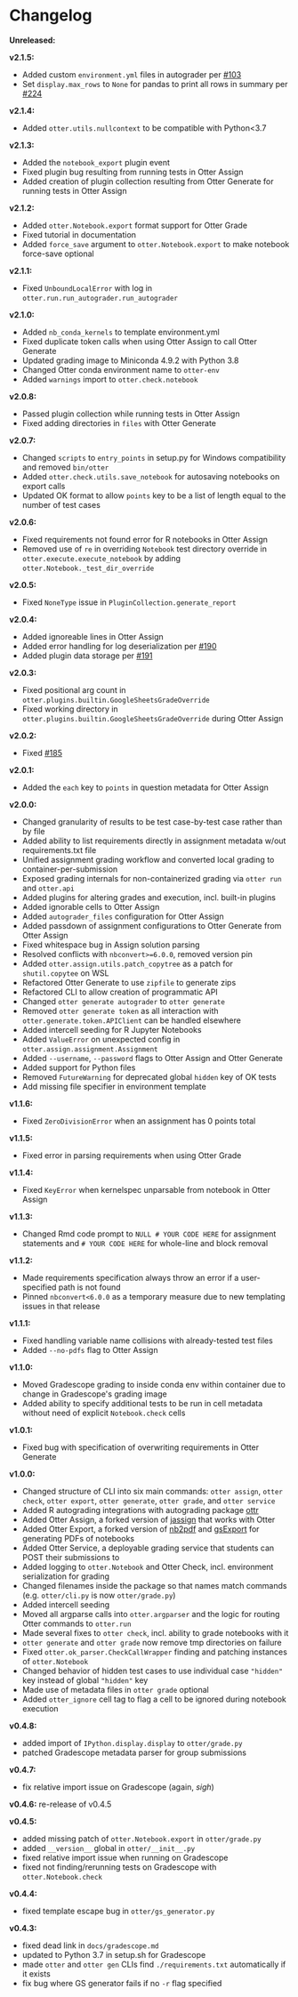 # Changelog

**Unreleased:**

**v2.1.5:**

* Added custom `environment.yml` files in autograder per [#103](https://github.com/ucbds-infra/otter-grader/issues/103)
* Set `display.max_rows` to `None` for pandas to print all rows in summary per [#224](https://github.com/ucbds-infra/otter-grader/issues/224)

**v2.1.4:**

* Added `otter.utils.nullcontext` to be compatible with Python<3.7

**v2.1.3:**

* Added the `notebook_export` plugin event
* Fixed plugin bug resulting from running tests in Otter Assign
* Added creation of plugin collection resulting from Otter Generate for running tests in Otter Assign

**v2.1.2:**

* Added `otter.Notebook.export` format support for Otter Grade
* Fixed tutorial in documentation
* Added `force_save` argument to `otter.Notebook.export` to make notebook force-save optional

**v2.1.1:**

* Fixed `UnboundLocalError` with log in `otter.run.run_autograder.run_autograder`

**v2.1.0:**

* Added `nb_conda_kernels` to template environment.yml
* Fixed duplicate token calls when using Otter Assign to call Otter Generate
* Updated grading image to Miniconda 4.9.2 with Python 3.8
* Changed Otter conda environment name to `otter-env`
* Added `warnings` import to `otter.check.notebook`

**v2.0.8:**

* Passed plugin collection while running tests in Otter Assign
* Fixed adding directories in `files` with Otter Generate

**v2.0.7:**

* Changed `scripts` to `entry_points` in setup.py for Windows compatibility and removed `bin/otter`
* Added `otter.check.utils.save_notebook` for autosaving notebooks on export calls
* Updated OK format to allow `points` key to be a list of length equal to the number of test cases

**v2.0.6:**

* Fixed requirements not found error for R notebooks in Otter Assign
* Removed use of `re` in overriding `Notebook` test directory override in `otter.execute.execute_notebook` by adding `otter.Notebook._test_dir_override`

**v2.0.5:**

* Fixed `NoneType` issue in `PluginCollection.generate_report`

**v2.0.4:**

* Added ignoreable lines in Otter Assign
* Added error handling for log deserialization per [#190](https://github.com/ucbds-infra/otter-grader/issues/190)
* Added plugin data storage per [#191](https://github.com/ucbds-infra/otter-grader/issues/191)

**v2.0.3:**

* Fixed positional arg count in ``otter.plugins.builtin.GoogleSheetsGradeOverride``
* Fixed working directory in ``otter.plugins.builtin.GoogleSheetsGradeOverride`` during Otter Assign

**v2.0.2:**

* Fixed [#185](https://github.com/ucbds-infra/otter-grader/issues/185)

**v2.0.1:**

* Added the `each` key to `points` in question metadata for Otter Assign

**v2.0.0:**

* Changed granularity of results to be test case-by-test case rather than by file
* Added ability to list requirements directly in assignment metadata w/out requirements.txt file
* Unified assignment grading workflow and converted local grading to container-per-submission
* Exposed grading internals for non-containerized grading via `otter run` and `otter.api`
* Added plugins for altering grades and execution, incl. built-in plugins
* Added ignorable cells to Otter Assign
* Added `autograder_files` configuration for Otter Assign
* Added passdown of assignment configurations to Otter Generate from Otter Assign
* Fixed whitespace bug in Assign solution parsing
* Resolved conflicts with `nbconvert>=6.0.0`, removed version pin
* Added `otter.assign.utils.patch_copytree` as a patch for `shutil.copytee` on WSL
* Refactored Otter Generate to use `zipfile` to generate zips
* Refactored CLI to allow creation of programmatic API
* Changed `otter generate autograder` to `otter generate`
* Removed `otter generate token` as all interaction with `otter.generate.token.APIClient` can be handled elsewhere
* Added intercell seeding for R Jupyter Notebooks
* Added `ValueError` on unexpected config in `otter.assign.assignment.Assignment`
* Added `--username`, `--password` flags to Otter Assign and Otter Generate
* Added support for Python files
* Removed `FutureWarning` for deprecated global `hidden` key of OK tests
* Add missing file specifier in environment template

**v1.1.6:**

* Fixed `ZeroDivisionError` when an assignment has 0 points total

**v1.1.5:**

* Fixed error in parsing requirements when using Otter Grade

**v1.1.4:**

* Fixed `KeyError` when kernelspec unparsable from notebook in Otter Assign

**v1.1.3:** 

* Changed Rmd code prompt to `NULL # YOUR CODE HERE` for assignment statements and `# YOUR CODE HERE` for whole-line and block removal

**v1.1.2:**

* Made requirements specification always throw an error if a user-specified path is not found
* Pinned `nbconvert<6.0.0` as a temporary measure due to new templating issues in that release

**v1.1.1:**

* Fixed handling variable name collisions with already-tested test files
* Added `--no-pdfs` flag to Otter Assign

**v1.1.0:**

* Moved Gradescope grading to inside conda env within container due to change in Gradescope's grading image
* Added ability to specify additional tests to be run in cell metadata without need of explicit `Notebook.check` cells

**v1.0.1:**

* Fixed bug with specification of overwriting requirements in Otter Generate

**v1.0.0:**

* Changed structure of CLI into six main commands: `otter assign`, `otter check`, `otter export`, `otter generate`, `otter grade`, and `otter service`
* Added R autograding integrations with autograding package [ottr](https://github.com/ucbds-infra/ottr)
* Added Otter Assign, a forked version of [jassign](https://github.com/okpy/jassign) that works with Otter
* Added Otter Export, a forked version of [nb2pdf](https://github.com/ucbds-infra/nb2pdf) and [gsExport](https://github.com/dibyaghosh/gsExport) for generating PDFs of notebooks
* Added Otter Service, a deployable grading service that students can POST their submissions to
* Added logging to `otter.Notebook` and Otter Check, incl. environment serialization for grading
* Changed filenames inside the package so that names match commands (e.g. `otter/cli.py` is now `otter/grade.py`)
* Added intercell seeding
* Moved all argparse calls into `otter.argparser` and the logic for routing Otter commands to `otter.run`
* Made several fixes to `otter check`, incl. ability to grade notebooks with it
* `otter generate` and `otter grade` now remove tmp directories on failure
* Fixed `otter.ok_parser.CheckCallWrapper` finding and patching instances of `otter.Notebook`
* Changed behavior of hidden test cases to use individual case `"hidden"` key instead of global `"hidden"` key
* Made use of metadata files in `otter grade` optional
* Added `otter_ignore` cell tag to flag a cell to be ignored during notebook execution

**v0.4.8:**

* added import of `IPython.display.display` to `otter/grade.py`
* patched Gradescope metadata parser for group submissions

**v0.4.7:**

* fix relative import issue on Gradescope (again, *sigh*)

**v0.4.6:** re-release of v0.4.5

**v0.4.5:**

* added missing patch of `otter.Notebook.export` in `otter/grade.py`
* added `__version__` global in `otter/__init__.py`
* fixed relative import issue when running on Gradescope
* fixed not finding/rerunning tests on Gradescope with `otter.Notebook.check`

**v0.4.4:**

* fixed template escape bug in `otter/gs_generator.py`

**v0.4.3:**

* fixed dead link in `docs/gradescope.md`
* updated to Python 3.7 in setup.sh for Gradescope
* made `otter` and `otter gen` CLIs find `./requirements.txt` automatically if it exists
* fix bug where GS generator fails if no `-r` flag specified
